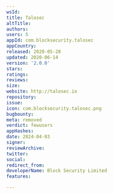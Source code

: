 ```yaml
---
wsId: 
title: Talosec
altTitle: 
authors: 
users: 5
appId: com.blocksecurity.talosec
appCountry: 
released: 2020-05-28
updated: 2020-06-14
version: '2.0.0'
stars: 
ratings: 
reviews: 
size: 
website: http://talosec.io
repository: 
issue: 
icon: com.blocksecurity.talosec.png
bugbounty: 
meta: removed
verdict: fewusers
appHashes: 
date: 2024-04-03
signer: 
reviewArchive: 
twitter: 
social: 
redirect_from: 
developerName: Block Security Limited
features: 

---
```


